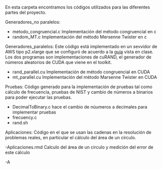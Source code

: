 En esta carpeta encontramos los códigos utilizados para las diferentes partes del proyecto.

Generadores_no paralelos:
- metodo_congruencial.c  Implementación del método congruencial en c
- random_MT.c  Implementación del método Mersenne Twister en c

Generadores_paralelos:
Este código está implementado en un sevvidor de AWS tipo p2.xlarge que se configuró de acuerdo a la [guia](https://github.com/ITAM-DS/analisis-numerico-computo-cientifico/tree/master/C/extensiones_a_C/CUDA/instalacion) vista en clase.
Los dos programas son implementaciones de cuRAND, el generador de números aleatorios de CUDA que viene en el toolkit.

- rand_parallel.cu Implementación de método congruencial en CUDA
- mt_parallel.cu Implementación del método Marsenne Twister en CUDA

Pruebas:
Código generado para la implementación de pruebas tal como cálculo de frecuencia, pruebas de NIST y cambio de números a binarios para poder ejecutar las pruebas.

- DecimalToBinary.c hace el cambio de núumeros a decimales para implementar pruebas
- frecuency.c 
- rand.sh

Aplicaciones:
Código en el que se usan las cadenas en la resolución de problemas reales, en particular el cálculo del área de un círculo.

-Aplicaciones.rmd Calculo del área de un circulo y medición del error de este cálculo

-A